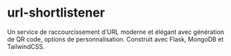 # url-shortlistener
Un service de raccourcissement d'URL moderne et élégant avec génération de QR code, options de personnalisation. Construit avec Flask, MongoDB et TailwindCSS.

